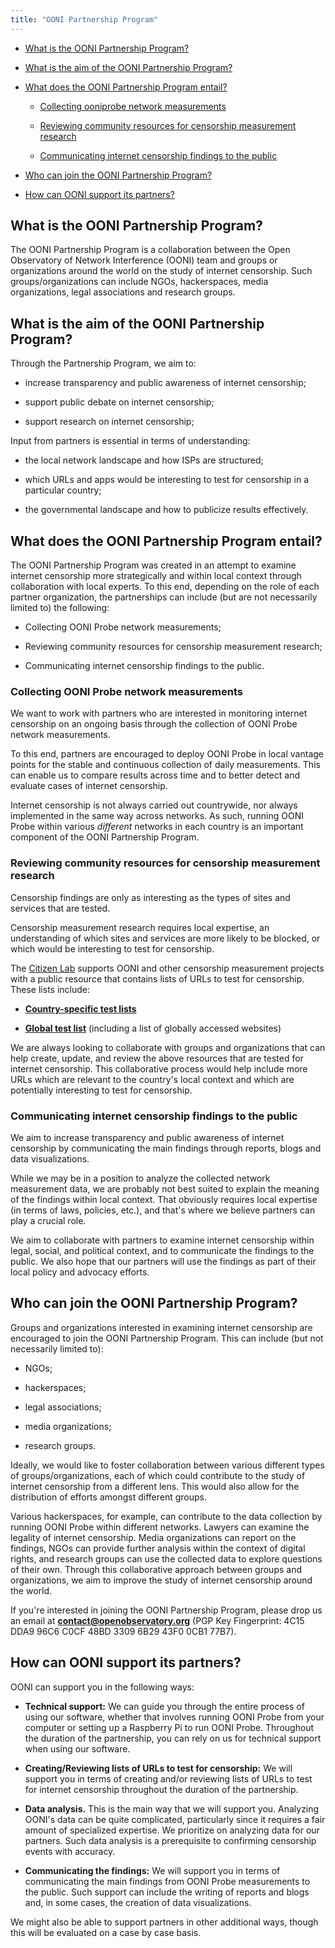 ```yaml
---
title: "OONI Partnership Program"
---
```


* [What is the OONI Partnership Program?](#what-is-the-ooni-partnership-program)

* [What is the aim of the OONI Partnership Program?](#what-is-the-aim-of-the-ooni-partnership-program)

* [What does the OONI Partnership Program entail?](#what-does-the-ooni-partnership-program-entail)

  * [Collecting ooniprobe network measurements](#collecting-ooniprobe-network-measurements)

  * [Reviewing community resources for censorship measurement research](#reviewing-community-resources-for-censorship-measurement-research)

  * [Communicating internet censorship findings to the public](#communicating-censorship-findings-to-the-public)

* [Who can join the OONI Partnership Program?](#who-can-join-the-ooni-partnership-program)

* [How can OONI support its partners?](#how-can-ooni-support-its-partners)

## What is the OONI Partnership Program?

The OONI Partnership Program is a collaboration between the Open Observatory of
Network Interference (OONI) team and groups or
organizations around the world on the study of internet censorship. Such groups/organizations can include NGOs, hackerspaces,
media organizations, legal associations and research groups.

## What is the aim of the OONI Partnership Program?

Through the Partnership Program, we aim to:

* increase transparency and public awareness of internet censorship;

* support public debate on internet censorship;

* support research on internet censorship;

Input from partners is essential in terms of understanding:

* the local network landscape and how ISPs are structured;

* which URLs and apps would be interesting to test for censorship in a particular country;

* the governmental landscape and how to publicize results effectively. 

## What does the OONI Partnership Program entail?

The OONI Partnership Program was created in an attempt to examine internet
censorship more strategically and within local
context through collaboration with local experts. To this end, depending on the role of each partner
organization, the partnerships can include (but are not necessarily limited to)
the following:

* Collecting OONI Probe network measurements;

* Reviewing community resources for censorship measurement research;

* Communicating internet censorship findings to the public.

### Collecting OONI Probe network measurements

We want to work with partners who are interested in monitoring internet censorship on an ongoing basis through the collection of OONI Probe network measurements.

To this end, partners are encouraged to deploy OONI Probe in local vantage points for the stable and continuous collection of daily measurements. This can enable us to compare results across time and to better detect and
evaluate cases of internet censorship.

Internet censorship is not always carried out countrywide, nor always
implemented in the same way across networks. As such, running OONI Probe within
various *different* networks in each country is an important component of the OONI Partnership Program.

### Reviewing community resources for censorship measurement research

Censorship findings are only as interesting as the types of sites and services that are tested. 

Censorship measurement research requires local expertise, an understanding of which sites and services are more likely to be blocked, or which would be interesting to test for censorship.

The [Citizen Lab](https://citizenlab.ca/) supports OONI and other censorship measurement projects with a public resource that contains lists of URLs to test for censorship. These lists include:

* **[Country-specific test lists](https://github.com/citizenlab/test-lists/tree/master/lists )** 

* **[Global test list](https://github.com/citizenlab/test-lists/blob/master/lists/global.csv)** (including a list of globally accessed websites)

We are always looking to collaborate with groups and organizations that can help create, update, and review the above resources that are tested for internet censorship. This collaborative process would help include more URLs
which are relevant to the country's local context and which are potentially
interesting to test for censorship. 

### Communicating internet censorship findings to the public

We aim to increase transparency and public awareness of internet censorship by communicating the main findings through reports, blogs and data visualizations.

While we may be in a position to analyze the collected network measurement data, we are probably not best suited to explain the meaning of the findings within local context. That obviously requires local expertise (in terms of laws, policies, etc.), and that's where we believe partners can play a crucial role.

We aim to collaborate with partners to examine internet censorship within legal, social, and political context, and to communicate the findings to the public. We also hope that our partners will use the findings as part of their local policy and advocacy efforts.

## Who can join the OONI Partnership Program?

Groups and organizations interested in examining internet censorship are encouraged to join the OONI Partnership Program. This can include (but not necessarily limited to):

* NGOs;

* hackerspaces;

* legal associations;

* media organizations;

* research groups.

Ideally, we would like to foster collaboration between various different types
of groups/organizations, each of which could contribute to the study of internet censorship from a different lens. This would also allow for the
distribution of efforts amongst different groups.

Various hackerspaces, for example, can contribute to the data collection by
running OONI Probe within different networks. Lawyers can examine the legality of internet censorship. Media organizations can report on the findings, NGOs can provide further analysis within the context of digital rights, and research groups can use the collected data to explore questions of their own. Through this collaborative approach between groups and organizations, we aim to improve the study of internet censorship around the world.

If you're interested in joining the OONI Partnership Program, please drop us an
email at **contact@openobservatory.org** (PGP Key Fingerprint: 4C15 DDA9 96C6 C0CF 48BD 3309
6B29 43F0 0CB1 77B7).

## How can OONI support its partners?

OONI can support you in the following ways:

* **Technical support:** We can guide you through the entire process of using
  our software, whether that involves running OONI Probe from your computer
  or setting up a Raspberry Pi to run OONI Probe. Throughout the duration of the
  partnership, you can rely on us for technical support when using our software.

* **Creating/Reviewing lists of URLs to test for censorship:** We will
  support you in terms of creating and/or reviewing lists of URLs to test for internet censorship throughout the duration of the
  partnership.

* **Data analysis.** This is the main way that we will support you. Analyzing OONI's data can be quite complicated, particularly since it requires a fair amount of specialized expertise. We prioritize on analyzing data for our partners. Such data analysis is a prerequisite to confirming censorship events with accuracy.

* **Communicating the findings:** We will support you in terms of communicating
  the main findings from OONI Probe measurements to the public. Such
  support can include the writing of reports and blogs and, in some cases, the
  creation of data visualizations.

We might also be able to support partners in other additional ways, though this
will be evaluated on a case by case basis.
